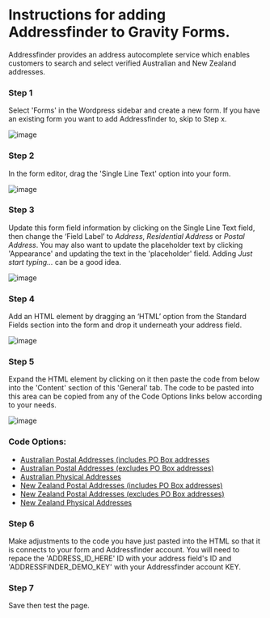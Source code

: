 # Instructions for adding Addressfinder to Gravity Forms.

Addressfinder provides an address autocomplete service which enables customers to search and select verified Australian and New Zealand addresses. 

### Step 1
Select 'Forms' in the Wordpress sidebar and create a new form. If you have an existing form you want to add Addressfinder to, skip to Step x.

![image](https://user-images.githubusercontent.com/23350144/68250392-b412c200-0085-11ea-93d6-210fe7a9d610.png)

### Step 2
In the form editor, drag the 'Single Line Text' option into your form.

![image](https://user-images.githubusercontent.com/23350144/68250477-e02e4300-0085-11ea-97a3-5d720041a980.png)

### Step 3
Update this form field information by clicking on the Single Line Text field, then change the ‘Field Label’ to *Address*, *Residential Address* or *Postal Address*. You may also want to update the placeholder text by clicking 'Appearance' and updating the text in the 'placeholder' field. Adding *Just start typing...* can be a good idea.

![image](https://user-images.githubusercontent.com/23350144/68250559-05bb4c80-0086-11ea-9cc8-3e20d914f49a.png)

### Step 4
Add an HTML element by dragging an ‘HTML’ option from the Standard Fields section into the form and drop it underneath your address field.

![image](https://user-images.githubusercontent.com/23350144/68250623-27b4cf00-0086-11ea-98bf-5250bae6b1cf.png)

### Step 5
Expand the HTML element by clicking on it then paste the code from below into the 'Content' section of this 'General' tab. The code to be pasted into this area can be copied from any of the Code Options links below according to your needs.

![image](https://user-images.githubusercontent.com/23350144/68250686-4915bb00-0086-11ea-89db-3ee09ff284f2.png)

### Code Options:
- [Australian Postal Addresses (includes PO Box addresses](https://github.com/abletech/addressfinder-gravity-forms/blob/master/au-postal-with-po-boxes)
- [Australian Postal Addresses (excludes PO Box addresses)](https://github.com/abletech/addressfinder-gravity-forms/blob/master/au-postal-without-po-boxes)
- [Australian Physical Addresses](https://github.com/abletech/addressfinder-gravity-forms/blob/master/au-physical-addresses)
- [New Zealand Postal Addresses (includes PO Box addresses)](https://github.com/abletech/addressfinder-gravity-forms/blob/master/nz-postal-with-po-boxes)
- [New Zealand Postal Addresses (excludes PO Box addresses)](https://github.com/abletech/addressfinder-gravity-forms/blob/master/nz-postal-without-po-boxes)
- [New Zealand Physical Addresses](https://github.com/abletech/addressfinder-gravity-forms/blob/master/nz-physical-addresses)

### Step 6
Make adjustments to the code you have just pasted into the HTML so that it is connects to your form and Addressfinder account. You will need to repace the 'ADDRESS_ID_HERE' ID with your address field's ID and 'ADDRESSFINDER_DEMO_KEY' with your Addressfinder account KEY.

### Step 7
Save then test the page.

